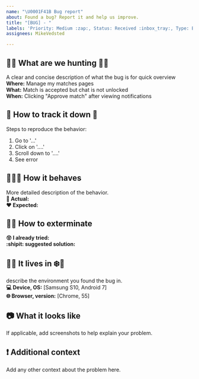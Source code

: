 ```yaml
---
name: "\U0001F41B Bug report"
about: Found a bug? Report it and help us improve.
title: "[BUG] - "
labels: 'Priority: Medium :zap:, Status: Received :inbox_tray:, Type: Bug :bug:'
assignees: MikeVedsted

---
```


## 🐝🐜 What are we hunting 🐞🐌  
A clear and concise description of what the bug is for quick overview  
**Where:** Manage my matches pages  
**What:** Match is accepted but chat is not unlocked  
**When:** Clicking "Approve match" after viewing notifications  

## 🐾 How to track it down 🐾
Steps to reproduce the behavior:
1. Go to '...'
2. Click on '....'
3. Scroll down to '....'
4. See error

## 🙈🙉🙊 How it behaves
More detailed description of the behavior.  
**💩 Actual:**  
**❤️ Expected:**  

## 🐛🔫 How to exterminate
**😵 I already tried:**  
**:shipit: suggested solution:**  

## 🌴🌵 It lives in ❄️🌲
describe the environment you found the bug in.  
**💻 Device, OS:** [Samsung S10, Android 7]  
**🌐 Browser, version:** [Chrome, 55]  

## 📷 What it looks like
If applicable, add screenshots to help explain your problem.

## ❗ Additional context
Add any other context about the problem here.

